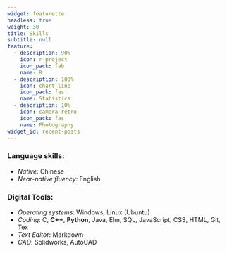 ```yaml
---
widget: featurette
headless: true
weight: 30
title: Skills
subtitle: null
feature:
  - description: 90%
    icon: r-project
    icon_pack: fab
    name: R
  - description: 100%
    icon: chart-line
    icon_pack: fas
    name: Statistics
  - description: 10%
    icon: camera-retro
    icon_pack: fas
    name: Photography
widget_id: recent-posts
---
```

### Language skills:

- *Native*: Chinese
- *Near-native fluency*: English

### Digital Tools:

- *Operating systems*: Windows, Linux (Ubuntu)
- *Coding*: C, **C++**, **Python**, Java, Elm, SQL, JavaScript, CSS, HTML, Git, Tex
- *Text Edito*r: Markdown
- *CAD*: Solidworks, AutoCAD

